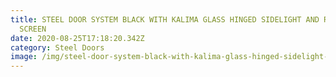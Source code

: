 ```yaml
---
title: STEEL DOOR SYSTEM BLACK WITH KALIMA GLASS HINGED SIDELIGHT AND RETACTABLE
  SCREEN
date: 2020-08-25T17:18:20.342Z
category: Steel Doors
image: /img/steel-door-system-black-with-kalima-glass-hinged-sidelight-and-retactable-screen-1-e1501595909578.jpg
---
```

